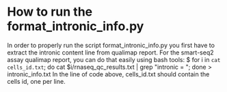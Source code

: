 # How to run the format_intronic_info.py
In order to properly run the script format_intronic_info.py you first have to extract the intronic content line from qualimap report. For the smart-seq2 assay qualimap report, you can do that easily using bash tools:
$ for i in `cat cells_id.txt`; do cat $i/rnaseq_qc_results.txt | grep "intronic = "; done > intronic_info.txt
In the line of code above, cells_id.txt should contain the cells id, one per line.

